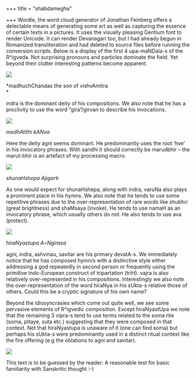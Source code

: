 +++
title = "shabdamegha"

+++
Wordle, the word cloud generator of Jonathan Feinberg offers a
delectable means of generating some art as well as capturing the essence
of certain texts in a pictures. It uses the visually pleasing Gentium
font to render Unicode. It can render Devanagari too, but I had already
begun in Romanized transliteration and had deleted to source files
before running the conversion scripts. Below is a display of the first 4
upa-maNDala-s of the R^igveda. Not surprising pronouns and particles
dominate the field. Yet beyond their clutter interesting patterns become
apparent.

[![](https://i1.wp.com/farm4.static.flickr.com/3283/2672542759_315d8c9221_o.jpg)](http://farm4.static.flickr.com/3283/2672542759_315d8c9221_o.jpg)

*madhuchChandas the son of vishvAmitra  
*

indra is the dominant deity of his compositions. We also note that he
has a proclivity to use the word “gira”/girvan to describe his
invocations.

[![](https://i2.wp.com/farm4.static.flickr.com/3019/2673363418_f4dfe08bc9_o.jpg)](http://farm4.static.flickr.com/3019/2673363418_f4dfe08bc9_o.jpg)

*medhAtithi kANva*

Here the deity agni seems dominant. He predominantly uses the root ‘hve’
in his invocatory phrases. With sandhi it should correctly be marudbhir
– the marut-bhir is an artefact of my processing macro.

[![](https://i0.wp.com/farm4.static.flickr.com/3131/2673363878_5b49df14f0_o.jpg)](http://farm4.static.flickr.com/3131/2673363878_5b49df14f0_o.jpg)

*shunaHshepa Ajigarti*

As one would expect for shunaHshepa, along with indra, varuNa also plays
a prominent place in his hymns. We also note that he tends to use some
repetitive phrases due to the over-representation of rare words like
shubhri (great brightness) and shaMsaya (invoke). He tends to use namaH
as an invocatory phrase, which usually others do not. He also tends to
use ava (protect).

[![](https://i0.wp.com/farm4.static.flickr.com/3277/2673362056_08c3a2590b_o.jpg)](http://farm4.static.flickr.com/3277/2673362056_08c3a2590b_o.jpg)

*hiraNyastupa A\~Ngirasa*

agni, indra, ashvinau, savitar are his primary devatA-s. We immediately
notice that he has composed hymn/s with a distinctive style either
addressing a god repeatedly in second person or frequently using the
primitive Indo-European construct of tripartation (triH). vajra is also
relatively over-represented in his compositions. Interestingly we also
note the over-representation of the word hiraNya in his sUkta-s relative
those of others. Could this be a cryptic signature of his own name?

Beyond the idiosyncrasies which come out quite well, we see some
pervasive elements of R^igvedic composition. Except hiraNyastUpa we note
that the remaining 3 vipra-s tend to use terms related to the soma rite
(soma, pItaye, suta etc.) suggesting that they were composed in that
context. Not that hiraNyastupa is unaware of it (one can find soma) but
perhaps his sUkta-s were predominantly used in a distinct ritual context
like the fire offering (e.g the oblations to agni and savitar).

[![](https://i0.wp.com/farm4.static.flickr.com/3167/2672544501_91e71d087f_o.jpg)](http://farm4.static.flickr.com/3167/2672544501_91e71d087f_o.jpg)

This text is to be guessed by the reader: A reasonable test for basic
familiarity with Sanskritic thought :-)
